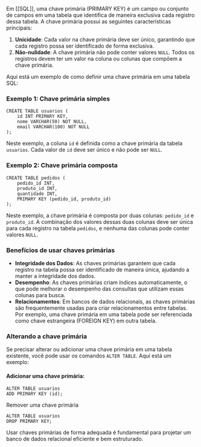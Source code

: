Em [[SQL]], uma chave primária (PRIMARY KEY) é um campo ou conjunto de campos em uma tabela que identifica de maneira exclusiva cada registro dessa tabela. A chave primária possui as seguintes características principais:

1. **Unicidade**: Cada valor na chave primária deve ser único, garantindo que cada registro possa ser identificado de forma exclusiva.
2. **Não-nulidade**: A chave primária não pode conter valores `NULL`. Todos os registros devem ter um valor na coluna ou colunas que compõem a chave primária.

Aqui está um exemplo de como definir uma chave primária em uma tabela SQL:

### Exemplo 1: Chave primária simples

```
CREATE TABLE usuarios (
    id INT PRIMARY KEY,
    nome VARCHAR(50) NOT NULL,
    email VARCHAR(100) NOT NULL
);
```

Neste exemplo, a coluna `id` é definida como a chave primária da tabela `usuarios`. Cada valor de `id` deve ser único e não pode ser `NULL`.

### Exemplo 2: Chave primária composta

```
CREATE TABLE pedidos (
    pedido_id INT,
    produto_id INT,
    quantidade INT,
    PRIMARY KEY (pedido_id, produto_id)
);
```

Neste exemplo, a chave primária é composta por duas colunas: `pedido_id` e `produto_id`. A combinação dos valores dessas duas colunas deve ser única para cada registro na tabela `pedidos`, e nenhuma das colunas pode conter valores `NULL`.

### Benefícios de usar chaves primárias

- **Integridade dos Dados**: As chaves primárias garantem que cada registro na tabela possa ser identificado de maneira única, ajudando a manter a integridade dos dados.
- **Desempenho**: As chaves primárias criam índices automaticamente, o que pode melhorar o desempenho das consultas que utilizam essas colunas para busca.
- **Relacionamentos**: Em bancos de dados relacionais, as chaves primárias são frequentemente usadas para criar relacionamentos entre tabelas. Por exemplo, uma chave primária em uma tabela pode ser referenciada como chave estrangeira (FOREIGN KEY) em outra tabela.

### Alterando a chave primária

Se precisar alterar ou adicionar uma chave primária em uma tabela existente, você pode usar os comandos `ALTER TABLE`. Aqui está um exemplo:

#### Adicionar uma chave primária:

```
ALTER TABLE usuarios
ADD PRIMARY KEY (id);
```

Remover uma chave primária

```
ALTER TABLE usuarios
DROP PRIMARY KEY;
```

Usar chaves primárias de forma adequada é fundamental para projetar um banco de dados relacional eficiente e bem estruturado.
